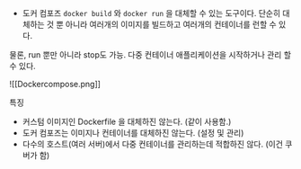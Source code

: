
- 도커 컴포즈
`docker build` 와 `docker run` 을 대체할 수 있는 도구이다. 단순히 대체하는 것 뿐 아니라 여러개의 이미지를 빌드하고 여러개의 컨테이너를 런할 수 있다. 

물론, run 뿐만 아니라 stop도 가능. 다중 컨테이너 애플리케이션을 시작하거나 관리 할 수 있다.

![[Dockercompose.png]]

특징
- 커스텀 이미지인 Dockerfile 을 대체하진 않는다. (같이 사용함.)
- 도커 컴포즈는 이미지나 컨테이너를 대체하진 않는다. (설정 및 관리)
- 다수의 호스트(여러 서버)에서 다중 컨테이너를 관리하는데 적합하진 않다. (이건 쿠버가 함)


